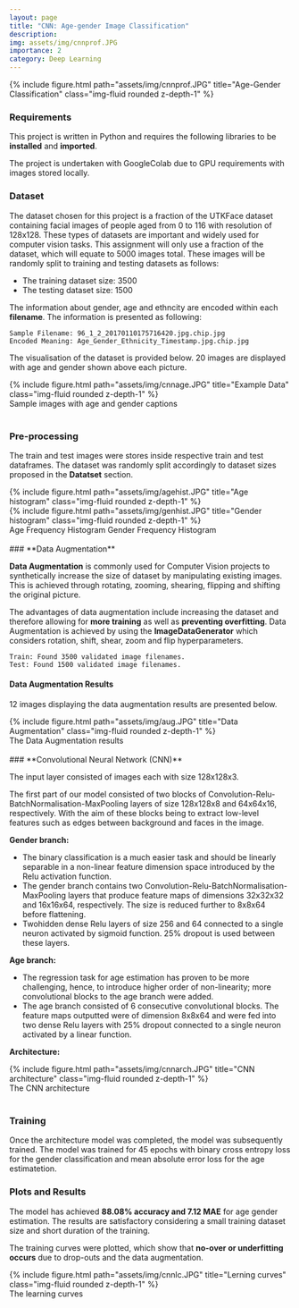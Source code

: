 ```yaml
---
layout: page
title: "CNN: Age-gender Image Classification"
description: 
img: assets/img/cnnprof.JPG
importance: 2
category: Deep Learning
---
```


<div class="row justify-content-sm-center">
    <div class="col-sm mt-3 mt-md-0">
        {% include figure.html path="assets/img/cnnprof.JPG" title="Age-Gender Classification" class="img-fluid rounded z-depth-1" %}
    </div>
</div>

### **Requirements**
This project is written in Python and requires the following libraries to be **installed** and **imported**. 

<script src="https://gist.github.com/mphamsy/e133b225d5e4814adfd9e18f70f30b63.js"></script>

The project is undertaken with GoogleColab due to GPU requirements with images stored locally.

<script src="https://gist.github.com/mphamsy/371650ed2089a2fd5a73285acf9b8a99.js"></script>

### **Dataset**
The dataset chosen for this project is a fraction of the UTKFace dataset containing facial images of people aged from 0 to 116 with resolution of 128x128. These types of datasets are important and widely used for computer vision tasks. This assignment will only use a fraction of the dataset, which will equate to 5000 images total. These images will be randomly split to training and testing datasets as follows:

- The training dataset size:  3500
- The testing dataset size: 1500

The information about gender, age and ethncity are encoded within each **filename**. The information is presented as following:

```
Sample Filename: 96_1_2_20170110175716420.jpg.chip.jpg
Encoded Meaning: Age_Gender_Ethnicity_Timestamp.jpg.chip.jpg
```

The visualisation of the dataset is provided below. 20 images are displayed with age and gender shown above each picture.

<script src="https://gist.github.com/mphamsy/36ebd8842e2e4ccfad3a1949370ffb20.js"></script>

<div class="row justify-content-sm-center">
    <div class="col-sm mt-3 mt-md-0">
        {% include figure.html path="assets/img/cnnage.JPG" title="Example Data" class="img-fluid rounded z-depth-1" %}
    </div>
</div>
<div class="caption">
    Sample images with age and gender captions
</div>
<br/>

### **Pre-processing**

The train and test images were stores inside respective train and test dataframes. The dataset was randomly split accordingly to dataset sizes proposed in the **Datatset** section.

<script src="https://gist.github.com/mphamsy/0b4902b9a06c3e0b784e5ae2188a6ce3.js"></script>

<div class="row">
    <div class="col-sm mt-3 mt-md-0">
        {% include figure.html path="assets/img/agehist.JPG" title="Age histogram" class="img-fluid rounded z-depth-1" %}
    </div>
    <div class="col-sm mt-3 mt-md-0">
        {% include figure.html path="assets/img/genhist.JPG" title="Gender histogram" class="img-fluid rounded z-depth-1" %}
    </div>
</div>
<div class="caption">
    Age Frequency Histogram                        Gender Frequency Histogram
</div>
<br/>
### **Data Augmentation**

**Data Augmentation** is commonly used for Computer Vision projects to synthetically increase the size of dataset by manipulating existing images. This is achieved through rotating, zooming, shearing, flipping and shifting the original picture.

The advantages of data augmentation include increasing the dataset and therefore allowing for **more training** as well as **preventing overfitting**. Data Augmentation is achieved by using  the **ImageDataGenerator** which considers rotation, shift, shear, zoom and flip hyperparameters.

<script src="https://gist.github.com/mphamsy/012e06c4f986a7154e491b3ab81ee25b.js"></script>

```
Train: Found 3500 validated image filenames.
Test: Found 1500 validated image filenames.
```

#### **Data Augmentation Results**

12 images displaying the data augmentation results are presented below. 

<script src="https://gist.github.com/mphamsy/2392c2cc81c6279ff490aa6085b0a5a1.js"></script>

<div class="row justify-content-sm-center">
    <div class="col-sm mt-3 mt-md-0">
        {% include figure.html path="assets/img/aug.JPG" title="Data Augmentation" class="img-fluid rounded z-depth-1" %}
    </div>
</div>
<div class="caption">
    The Data Augmentation results
</div>
<br/>
### **Convolutional Neural Network (CNN)**

The input layer consisted of images each with size 128x128x3.

The first part of our model consisted of two blocks of Convolution-Relu-BatchNormalisation-MaxPooling layers of size 128x128x8 and 64x64x16, respectively. With the aim of these blocks being to extract low-level features such as edges between background and faces in the image.

**Gender branch:**
- The binary classification is a much easier task and should be linearly separable in a non-linear feature dimension space introduced by the Relu activation function.
- The gender branch contains two Convolution-Relu-BatchNormalisation-MaxPooling layers that produce feature maps of dimensions 32x32x32 and 16x16x64, respectively. The size is reduced further to 8x8x64 before flattening.
- Twohidden dense Relu layers of size 256 and 64 connected to a single neuron activated by sigmoid function. 25% dropout is used between these layers.

**Age branch:**
- The regression task for age estimation has proven to be more challenging, hence, to introduce higher order of non-linearity; more convolutional blocks to the age branch were added.
- The age branch consisted of 6 consecutive convolutional blocks. The feature maps outputted were of dimension 8x8x64 and were fed into two dense Relu layers with 25% dropout connected to a single neuron activated by a linear function.

**Architecture:**

<script src="https://gist.github.com/mphamsy/039c58a9c807297cf9f8a9175b08f61b.js"></script>

<div class="row justify-content-sm-center">
    <div class="col-sm mt-3 mt-md-0">
        {% include figure.html path="assets/img/cnnarch.JPG" title="CNN architecture" class="img-fluid rounded z-depth-1" %}
    </div>
</div>
<div class="caption">
    The CNN architecture
</div>
<br/>

### **Training**

Once the architecture model was completed, the model was subsequently trained. The model was trained for 45 epochs with binary cross entropy loss for the gender classification and mean absolute error loss for the age estimatetion.

<script src="https://gist.github.com/mphamsy/e39d1fe4e4e46621dc5903b2a475de52.js"></script>

### **Plots and Results**

The model has achieved **88.08% accuracy and 7.12 MAE** for age gender estimation. The results are satisfactory considering a small training dataset size and short duration of the training.

The training curves were plotted, which show that **no-over or underfitting occurs** due to drop-outs and the data augmentation.

<script src="https://gist.github.com/mphamsy/8105c3aa601c58ded307b15e5268a387.js"></script>

<div class="row justify-content-sm-center">
    <div class="col-sm mt-3 mt-md-0">
        {% include figure.html path="assets/img/cnnlc.JPG" title="Lerning curves" class="img-fluid rounded z-depth-1" %}
    </div>
</div>
<div class="caption">
    The learning curves
</div>
